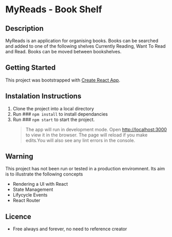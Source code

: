 # MyReads - Book Shelf

## Description

MyReads is an application for organising books. Books can be searched and added to one of the following shelves Currently Reading, Want To Read and Read. Books can be moved between bookshelves.

## Getting Started

This project was bootstrapped with [Create React App](https://github.com/facebook/create-react-app).

## Instalation Instructions

1. Clone the project into a local directory
2. Run ### `npm install` to install dependancies
3. Run ### `npm start` to start the project.
   > The app will run in development mode.
   > Open [http://localhost:3000](http://localhost:3000) to view it in the browser.
   > The page will reload if you make edits.You will also see any lint errors in the console.

## Warning

This project has not been run or tested in a production enviromnent. Its aim is to illustrate the following concepts

- Rendering a UI with React
- State Management
- Lifycycle Events
- React Router

## Licence

- Free always and forever, no need to reference creator

